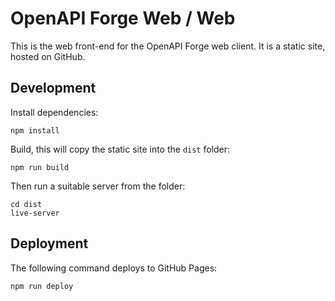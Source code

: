 # OpenAPI Forge Web / Web

This is the web front-end for the OpenAPI Forge web client. It is a static site, hosted on GitHub.

## Development

Install dependencies:

~~~
npm install
~~~

Build, this will copy the static site into the `dist` folder:

~~~
npm run build
~~~

Then run a suitable server from the folder:

~~~
cd dist
live-server
~~~

## Deployment

The following command deploys to GitHub Pages:

~~~
npm run deploy
~~~